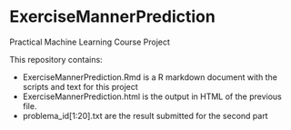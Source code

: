 # ExerciseMannerPrediction
Practical Machine Learning Course Project

This repository contains:

- ExerciseMannerPrediction.Rmd is a R markdown document with the scripts and text for this project
- ExerciseMannerPrediction.html is the output in HTML of the previous file.
- problema_id[1:20].txt are the result submitted for the second part
